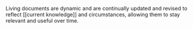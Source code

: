 Living documents are dynamic and are continually updated and revised to reflect [[current knowledge]] and circumstances, allowing them to stay relevant and useful over time.